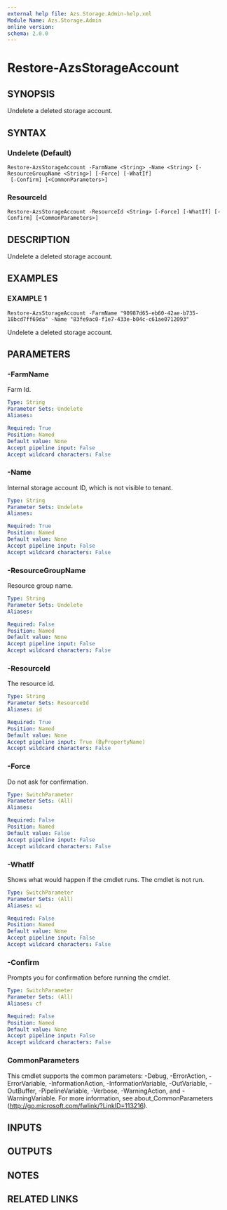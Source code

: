 ```yaml
---
external help file: Azs.Storage.Admin-help.xml
Module Name: Azs.Storage.Admin
online version:
schema: 2.0.0
---
```


# Restore-AzsStorageAccount

## SYNOPSIS
Undelete a deleted storage account.

## SYNTAX

### Undelete (Default)
```
Restore-AzsStorageAccount -FarmName <String> -Name <String> [-ResourceGroupName <String>] [-Force] [-WhatIf]
 [-Confirm] [<CommonParameters>]
```

### ResourceId
```
Restore-AzsStorageAccount -ResourceId <String> [-Force] [-WhatIf] [-Confirm] [<CommonParameters>]
```

## DESCRIPTION
Undelete a deleted storage account.

## EXAMPLES

### EXAMPLE 1
```
Restore-AzsStorageAccount -FarmName "90987d65-eb60-42ae-b735-18bcd7ff69da" -Name "83fe9ac0-f1e7-433e-b04c-c61ae0712093"
```

Undelete a deleted storage account.

## PARAMETERS

### -FarmName
Farm Id.

```yaml
Type: String
Parameter Sets: Undelete
Aliases:

Required: True
Position: Named
Default value: None
Accept pipeline input: False
Accept wildcard characters: False
```

### -Name
Internal storage account ID, which is not visible to tenant.

```yaml
Type: String
Parameter Sets: Undelete
Aliases:

Required: True
Position: Named
Default value: None
Accept pipeline input: False
Accept wildcard characters: False
```

### -ResourceGroupName
Resource group name.

```yaml
Type: String
Parameter Sets: Undelete
Aliases:

Required: False
Position: Named
Default value: None
Accept pipeline input: False
Accept wildcard characters: False
```

### -ResourceId
The resource id.

```yaml
Type: String
Parameter Sets: ResourceId
Aliases: id

Required: True
Position: Named
Default value: None
Accept pipeline input: True (ByPropertyName)
Accept wildcard characters: False
```

### -Force
Do not ask for confirmation.

```yaml
Type: SwitchParameter
Parameter Sets: (All)
Aliases:

Required: False
Position: Named
Default value: False
Accept pipeline input: False
Accept wildcard characters: False
```

### -WhatIf
Shows what would happen if the cmdlet runs.
The cmdlet is not run.

```yaml
Type: SwitchParameter
Parameter Sets: (All)
Aliases: wi

Required: False
Position: Named
Default value: None
Accept pipeline input: False
Accept wildcard characters: False
```

### -Confirm
Prompts you for confirmation before running the cmdlet.

```yaml
Type: SwitchParameter
Parameter Sets: (All)
Aliases: cf

Required: False
Position: Named
Default value: None
Accept pipeline input: False
Accept wildcard characters: False
```

### CommonParameters
This cmdlet supports the common parameters: -Debug, -ErrorAction, -ErrorVariable, -InformationAction, -InformationVariable, -OutVariable, -OutBuffer, -PipelineVariable, -Verbose, -WarningAction, and -WarningVariable. For more information, see about_CommonParameters (http://go.microsoft.com/fwlink/?LinkID=113216).

## INPUTS

## OUTPUTS

## NOTES

## RELATED LINKS
